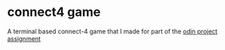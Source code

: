 # connect4 game
A terminal based connect-4 game that I made for
part of the [odin project assignment](https://www.theodinproject.com/lessons/ruby-connect-four)

